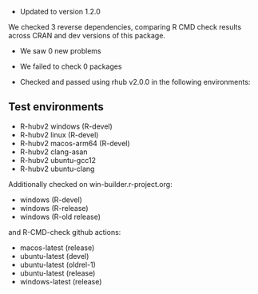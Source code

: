 * Updated to version 1.2.0

We checked 3 reverse dependencies, comparing R CMD check results across CRAN and dev versions of this package.

 * We saw 0 new problems
 * We failed to check 0 packages

* Checked and passed using rhub v2.0.0 in the following environments:

## Test environments
- R-hubv2 windows (R-devel)
- R-hubv2 linux (R-devel)
- R-hubv2 macos-arm64 (R-devel)
- R-hubv2 clang-asan
- R-hubv2 ubuntu-gcc12
- R-hubv2 ubuntu-clang

Additionally checked on win-builder.r-project.org:

- windows (R-devel)
- windows (R-release)
- windows (R-old release)

and R-CMD-check github actions:

- macos-latest (release)
- ubuntu-latest (devel)
- ubuntu-latest (oldrel-1)
- ubuntu-latest (release)
- windows-latest (release)

